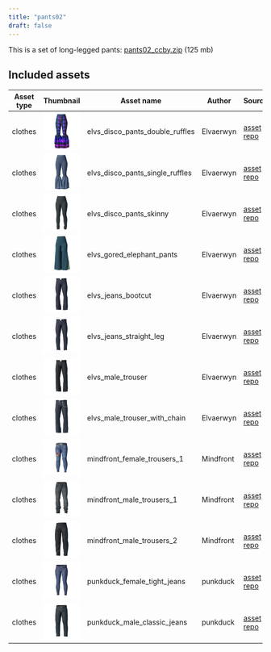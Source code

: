 ```yaml
---
title: "pants02"
draft: false
---
```


This is a set of long-legged pants: [pants02_ccby.zip](http://files.makehumancommunity.org/asset_packs/pants02/pants02_ccby.zip) (125 mb)


## Included assets

| Asset type | Thumbnail | Asset name | Author | Source | License |
| ---------- | --------- | ---------- | ------ | ------ | ------- |
| clothes | ![elvs_disco_pants_double_ruffles.png](elvs_disco_pants_double_ruffles.png) | elvs_disco_pants_double_ruffles | Elvaerwyn | [asset repo](http://www.makehumancommunity.org/node/2578) | CC-BY |
| clothes | ![elvs_disco_pants_single_ruffles.png](elvs_disco_pants_single_ruffles.png) | elvs_disco_pants_single_ruffles | Elvaerwyn | [asset repo](http://www.makehumancommunity.org/node/2579) | CC-BY |
| clothes | ![elvs_disco_pants_skinny.png](elvs_disco_pants_skinny.png) | elvs_disco_pants_skinny | Elvaerwyn | [asset repo](http://www.makehumancommunity.org/node/2583) | CC-BY |
| clothes | ![elvs_gored_elephant_pants.png](elvs_gored_elephant_pants.png) | elvs_gored_elephant_pants | Elvaerwyn | [asset repo](http://www.makehumancommunity.org/node/2577) | CC-BY |
| clothes | ![elvs_jeans_bootcut.png](elvs_jeans_bootcut.png) | elvs_jeans_bootcut | Elvaerwyn | [asset repo](http://www.makehumancommunity.org/node/1798) | CC-BY |
| clothes | ![elvs_jeans_straight_leg.png](elvs_jeans_straight_leg.png) | elvs_jeans_straight_leg | Elvaerwyn | [asset repo](http://www.makehumancommunity.org/node/1802) | CC-BY |
| clothes | ![elvs_male_trouser.png](elvs_male_trouser.png) | elvs_male_trouser | Elvaerwyn | [asset repo](http://www.makehumancommunity.org/node/1796) | CC-BY |
| clothes | ![elvs_male_trouser_with_chain.png](elvs_male_trouser_with_chain.png) | elvs_male_trouser_with_chain | Elvaerwyn | [asset repo](http://www.makehumancommunity.org/node/1805) | CC-BY |
| clothes | ![mindfront_female_trousers_1.png](mindfront_female_trousers_1.png) | mindfront_female_trousers_1 | Mindfront | [asset repo](http://www.makehumancommunity.org/node/790) | CC-BY |
| clothes | ![mindfront_male_trousers_1.png](mindfront_male_trousers_1.png) | mindfront_male_trousers_1 | Mindfront | [asset repo](http://www.makehumancommunity.org/node/746) | CC-BY |
| clothes | ![mindfront_male_trousers_2.png](mindfront_male_trousers_2.png) | mindfront_male_trousers_2 | Mindfront | [asset repo](http://www.makehumancommunity.org/node/1497) | CC-BY |
| clothes | ![punkduck_female_tight_jeans.png](punkduck_female_tight_jeans.png) | punkduck_female_tight_jeans | punkduck | [asset repo](http://www.makehumancommunity.org/node/391) | CC-BY |
| clothes | ![punkduck_male_classic_jeans.png](punkduck_male_classic_jeans.png) | punkduck_male_classic_jeans | punkduck | [asset repo](http://www.makehumancommunity.org/node/1655) | CC-BY |
